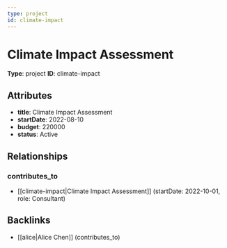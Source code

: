 ```yaml
---
type: project
id: climate-impact
---
```


# Climate Impact Assessment

**Type**: project
**ID**: climate-impact

## Attributes

- **title**: Climate Impact Assessment
- **startDate**: 2022-08-10
- **budget**: 220000
- **status**: Active

## Relationships

### contributes_to

- [[climate-impact|Climate Impact Assessment]] (startDate: 2022-10-01, role: Consultant)

## Backlinks

- [[alice|Alice Chen]] (contributes_to)


